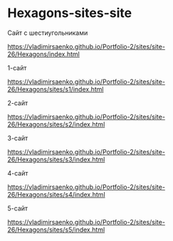 # Hexagons-sites-site
 
Сайт с шестиугольниками

https://vladimirsaenko.github.io/Portfolio-2/sites/site-26/Hexagons/index.html

1-сайт

https://vladimirsaenko.github.io/Portfolio-2/sites/site-26/Hexagons/sites/s1/index.html

2-сайт

https://vladimirsaenko.github.io/Portfolio-2/sites/site-26/Hexagons/sites/s2/index.html

3-сайт

https://vladimirsaenko.github.io/Portfolio-2/sites/site-26/Hexagons/sites/s3/index.html

4-сайт

https://vladimirsaenko.github.io/Portfolio-2/sites/site-26/Hexagons/sites/s4/index.html

5-сайт

https://vladimirsaenko.github.io/Portfolio-2/sites/site-26/Hexagons/sites/s5/index.html
